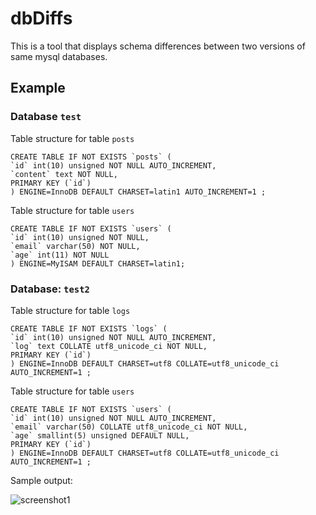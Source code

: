dbDiffs
=========
This is a tool that displays schema differences between two versions of same mysql databases.

Example
-----------

### Database `test`

Table structure for table `posts`

    CREATE TABLE IF NOT EXISTS `posts` (
    `id` int(10) unsigned NOT NULL AUTO_INCREMENT,
    `content` text NOT NULL,
    PRIMARY KEY (`id`)
    ) ENGINE=InnoDB DEFAULT CHARSET=latin1 AUTO_INCREMENT=1 ;

Table structure for table `users`

    CREATE TABLE IF NOT EXISTS `users` (
    `id` int(10) unsigned NOT NULL,
    `email` varchar(50) NOT NULL,
    `age` int(11) NOT NULL
    ) ENGINE=MyISAM DEFAULT CHARSET=latin1;


### Database: `test2`

Table structure for table `logs`

    CREATE TABLE IF NOT EXISTS `logs` (
    `id` int(10) unsigned NOT NULL AUTO_INCREMENT,
    `log` text COLLATE utf8_unicode_ci NOT NULL,
    PRIMARY KEY (`id`)
    ) ENGINE=InnoDB DEFAULT CHARSET=utf8 COLLATE=utf8_unicode_ci AUTO_INCREMENT=1 ;

Table structure for table `users`

    CREATE TABLE IF NOT EXISTS `users` (
    `id` int(10) unsigned NOT NULL AUTO_INCREMENT,
    `email` varchar(50) COLLATE utf8_unicode_ci NOT NULL,
    `age` smallint(5) unsigned DEFAULT NULL,
    PRIMARY KEY (`id`)
    ) ENGINE=InnoDB DEFAULT CHARSET=utf8 COLLATE=utf8_unicode_ci AUTO_INCREMENT=1 ;

Sample output:

![screenshot1](https://raw.github.com/muatik/dbDiffs/master/screen1.png "example 1")
